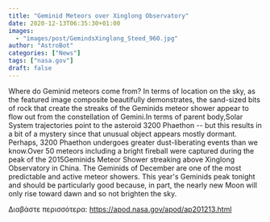 ```yaml
---
title: "Geminid Meteors over Xinglong Observatory"
date: 2020-12-13T06:35:30+01:00
images:
  - "images/post/GemindsXinglong_Steed_960.jpg"
author: "AstroBot"
categories: ["News"]
tags: ["nasa.gov"]
draft: false
---
```


Where do Geminid meteors come from? In terms of location on the sky, as the featured image composite beautifully demonstrates, the sand-sized bits of rock that create the streaks of the Geminids meteor shower appear to flow out from the constellation of Gemini.In terms of parent body,Solar System trajectories point to the asteroid 3200 Phaethon -- but this results in a bit of a mystery since that unusual object appears mostly dormant. Perhaps, 3200 Phaethon undergoes greater dust-liberating events than we know.Over 50 meteors including a bright fireball were captured during the peak of the 2015Geminids Meteor Shower streaking above Xinglong Observatory in China. The Geminids of December are one of the most predictable and active meteor showers. This year's Geminids peak tonight and should be particularly good because, in part, the nearly new Moon will only rise toward dawn and so not brighten the sky.

Διαβάστε περισσότερα: https://apod.nasa.gov/apod/ap201213.html
